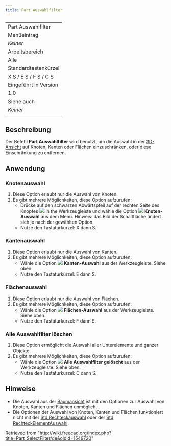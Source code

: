 ```yaml
---
title: Part Auswahlfilter
---
```


|                       |
| --------------------- |
| Part Auswahlfilter    |
| Menüeintrag           |
| _Keiner_              |
| Arbeitsbereich        |
| Alle                  |
| Standardtastenkürzel  |
| X S / E S / F S / C S |
| Eingeführt in Version |
| 1.0                   |
| Siehe auch            |
| _Keiner_              |
|                       |

## Beschreibung

Der Befehl **Part Auswahlfilter** wird benutzt, um die Auswahl in der [3D-Ansicht](/3D_view/de "3D view/de") auf Knoten, Kanten oder Flächen einzuschränken, oder diese Einschränkung zu entfernen.

## Anwendung

### Knotenauswahl

1. Diese Option erlaubt nur die Auswahl von Knoten.
2. Es gibt mehrere Möglichkeiten, diese Option aufzurufen:
   - Drücke auf den schwarzen Abwärtspfeil auf der rechten Seite des Knopfes ![](/images/Part_SelectFilter.svg) in the Werkzeugleiste und wähle die Option **![](/images/Vertex-selection.svg) Knoten-Auswahl** aus dem Menü. Hinweis: das Bild der Schaltfläche ändert sich je nach der gewählten Option.
   - Nutze den Tastaturkürzel: X dann S.

### Kantenauswahl

1. Diese Option erlaubt nur die Auswahl von Kanten.
2. Es gibt mehrere Möglichkeiten, diese Option aufzurufen:
   - Wähle die Option **![](/images/Edge-selection.svg) Kanten-Auswahl** aus der Werkzeugleiste. Siehe oben.
   - Nutze den Tastaturkürzel: E dann S.

### Flächenauswahl

1. Diese Option erlaubt nur die Auswahl von Flächen.
2. Es gibt mehrere Möglichkeiten, diese Option aufzurufen:
   - Wähle die Option **![](/images/Face-selection.svg) Flächen-Auswahl** aus der Werkzeugleiste. Siehe oben.
   - Nutze den Tastaturkürzel: F dann S.

### Alle Auswahlfilter löschen

1. Diese Option ermöglicht die Auswahl aller Unterelemente und ganzer Objekte.
2. Es gibt mehrere Möglichkeiten, diese Option aufzurufen:
   - Wähle die Option **![](/images/Clear-selection.svg) Alle Auswahlfilter gelöscht** aus der Werkzeugleiste. Siehe oben.
   - Nutze den Tastaturkürzel: C dann S.

## Hinweise

- Die Auswahl aus der [Baumansicht](/Tree_view/de "Tree view/de") ist mit den Optionen zur Auswahl von Knoten, Kanten und Flächen unmöglich.
- Die Optionen der Auswahl von Knoten, Kanten und Flächen funktioniert nicht mit der [Std Rechteckauswahl](/Std_BoxSelection/de "Std BoxSelection/de") oder der [Std RechteckElementAuswahl](/Std_BoxElementSelection/de "Std BoxElementSelection/de").

Retrieved from "<http://wiki.freecad.org/index.php?title=Part_SelectFilter/de&oldid=1549720>"
